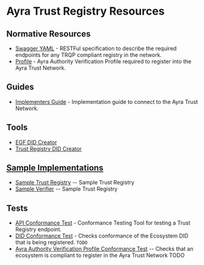# Ayra Trust Registry Resources

## Normative Resources
* [Swagger YAML](./swagger.yaml) - RESTFul specification to describe the required endpoints for any TRQP compliant registry in the network.
* [Profile](./profile.md) - Ayra Authority Verification Profile required to register into the Ayra Trust Network.

## Guides
* [Implementers Guide](./implementers_guide.md) - Implementation guide to connect to the Ayra Trust Network.

## Tools 
* [EGF DID Creator]()
* [Trust Registry DID Creator]()

## [Sample Implementations](./samples)
* [Sample Trust Registry](./samples/trust-registry) -- Sample Trust Registry
* [Sample Verifier](./samples/verifier) -- Sample Trust Registry

## Tests
* [API Conformance Test](./tests/api_conformance_test.py) - Conformance Testing Tool for testing a Trust Registry endpoint. 
* [DID Conformance Test](./tests/did_conformance_test.py) - Checks conformance of the Ecosystem DID that is being registered. `TODO`
* [Ayra Authority Verification Profile Conformance Test](tests/authority_profile_test.py) -- Checks that an ecosystem is compliant to register in the Ayra Trust Network TODO
